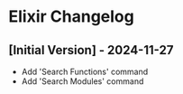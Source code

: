 # Elixir Changelog

## [Initial Version] - 2024-11-27

- Add 'Search Functions' command
- Add 'Search Modules' command

